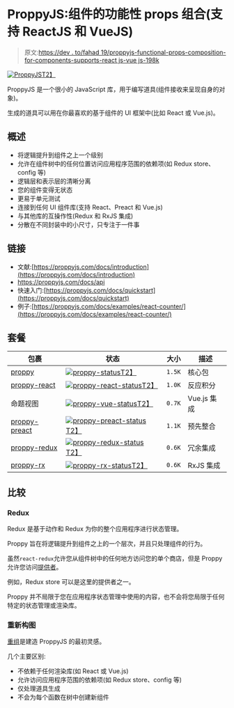 # ProppyJS:组件的功能性 props 组合(支持 ReactJS 和 VueJS)

> 原文:[https://dev . to/fahad 19/proppyjs-functional-props-composition-for-components-supports-react js-vue js-198k](https://dev.to/fahad19/proppyjs-functional-props-composition-for-components-supports-reactjs--vuejs-198k)

[![ProppyJS](../Images/c0fb36f83e7f67ea5ad2cab7b66c710c.png)T2】](https://proppyjs.com)

ProppyJS 是一个很小的 JavaScript 库，用于编写道具(组件接收来呈现自身的对象)。

生成的道具可以用在你最喜欢的基于组件的 UI 框架中(比如 React 或 Vue.js)。

## 概述

*   将逻辑提升到组件之上一个级别
*   允许在组件树中的任何位置访问应用程序范围的依赖项(如 Redux store、config 等)
*   逻辑层和表示层的清晰分离
*   您的组件变得无状态
*   更易于单元测试
*   连接到任何 UI 组件库(支持 React、Preact 和 Vue.js)
*   与其他库的互操作性(Redux 和 RxJS 集成)
*   分散在不同封装中的小尺寸，只专注于一件事

## 链接

*   文献:[https://proppyjs.com/docs/introduction](https://proppyjs.com/docs/introduction)
*   https://proppyjs.com/docs/api
*   快速入门:[https://proppyjs.com/docs/quickstart](https://proppyjs.com/docs/quickstart)
*   例子:[https://proppyjs.com/docs/examples/react-counter/](https://proppyjs.com/docs/examples/react-counter/)

## 套餐

| 包裹 | 状态 | 大小 | 描述 |
| --- | --- | --- | --- |
| [proppy](https://proppyjs.com/docs/packages/proppy) | [![proppy-status](../Images/351064a6ea648323920bade7426530a7.png)T2】](https://npmjs.com/package/proppy) | `1.5K` | 核心包 |
| [proppy-react](https://proppyjs.com/docs/packages/proppy-react) | [![proppy-react-status](../Images/5f251e84a4853e57f50bb264a2fbb8c5.png)T2】](https://npmjs.com/package/proppy-react) | `1.0K` | 反应积分 |
| 命题视图 | [![proppy-vue-status](../Images/59055972ca7348c42a9d59d2684514fd.png)T2】](https://npmjs.com/package/proppy-vue) | `0.7K` | Vue.js 集成 |
| [proppy-preact](https://proppyjs.com/docs/packages/proppy-preact) | [![proppy-preact-status](../Images/8ef7d7d729bd2fa796bf03d16c540b59.png)T2】](https://npmjs.com/package/proppy-preact) | `1.1K` | 预先整合 |
| [proppy-redux](https://proppyjs.com/docs/packages/proppy-redux) | [![proppy-redux-status](../Images/ee8c022c05c6d2b436b8f524e9985171.png)T2】](https://npmjs.com/package/proppy-redux) | `0.6K` | 冗余集成 |
| [proppy-rx](https://proppyjs.com/docs/packages/proppy-rx) | [![proppy-rx-status](../Images/900d707981b0cb3ca6c18e2e260899e1.png)T2】](https://npmjs.com/package/proppy-rx) | `0.6K` | RxJS 集成 |

## 比较

### Redux

Redux 是基于动作和 Redux 为你的整个应用程序进行状态管理。

Proppy 旨在将逻辑提升到组件之上的一个层次，并且只处理组件的行为。

虽然`react-redux`允许您从组件树中的任何地方访问您的单个商店，但是 Proppy 允许您访问[提供者](https://proppyjs.com/docs/providers)。

例如，Redux store 可以是这里的提供者之一。

Proppy 并不局限于您在应用程序状态管理中使用的内容，也不会将您局限于任何特定的状态管理或渲染库。

### 重新构图

[重组](https://github.com/acdlite/recompose)是建造 ProppyJS 的最初灵感。

几个主要区别:

*   不依赖于任何渲染库(如 React 或 Vue.js)
*   允许访问应用程序范围的依赖项(如 Redux store、config 等)
*   仅处理道具生成
*   不会为每个函数在树中创建新组件